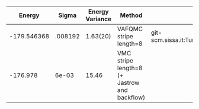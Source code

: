 |       Energy          |  Sigma          | Energy Variance  |  Method                | Data repository                                    |       
| ----------------------| ----------------|------------------|--------------          |-----------------                                   |
|   -179.546368         |   .008192       |    1.63(20)      | VAFQMC stripe length=8 | git-scm.sissa.it:TurboLattice/HST_AAD/example/16x16/U8/stripel8doping1su8p4/b1.3n/pbc
|  -176.978             |   6e-03         |   15.46          |   VMC stripe length=8 (+ Jastrow and backflow) |    
